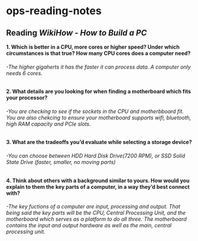 # ops-reading-notes
## Reading *WikiHow - How to Build a PC*
**1. Which is better in a CPU, more cores or higher speed? Under which circumstances is that true? How many CPU cores does a computer need?**
###### -The higher gigaherts it has the faster it can process data. A computer only needs 6 cores.
**2. What details are you looking for when finding a motherboard which fits your processor?**
###### -You are checking to see if the sockets in the CPU and motherbboard fit. You are also chekcing to ensure your motherboard supports wifi, bluetooth, high RAM capacity and PCIe slots.
**3. What are the tradeoffs you’d evaluate while selecting a storage device?**
###### -You can choose between HDD Hard Disk Drive(7200 RPM), or SSD Solid State Drive (faster, smaller, no moving parts)
**4. Think about others with a background similar to yours. How would you explain to them the key parts of a computer, in a way they’d best connect with?**
###### -The key fuctions of a computer are input, processing and output. That being said the key parts will be the CPU, Central Processing Unit, and the motherboard which serves as a platform to do all three. The motherboard contains the input and output hardware as well as the main, central processing unit.
   
